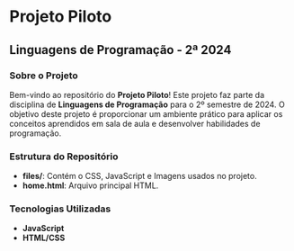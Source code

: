 # **Projeto Piloto** 

## **Linguagens de Programação - 2ª 2024** 
### **Sobre o Projeto** 
Bem-vindo ao repositório do **Projeto Piloto**! Este projeto faz parte da disciplina de **Linguagens de Programação** para o 2º semestre de 2024. 
O objetivo deste projeto é proporcionar um ambiente prático para aplicar os conceitos aprendidos em sala de aula e desenvolver habilidades de programação. 

### **Estrutura do Repositório** 
- **files/**: Contém o CSS, JavaScript e Imagens usados no projeto. 
- **home.html**: Arquivo principal HTML.

### **Tecnologias Utilizadas** 
- **JavaScript**
- **HTML/CSS**

